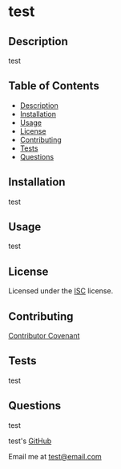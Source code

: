 # test
<a name='description'></a>
## Description
test

## Table of Contents
* [Description](#Description)
* [Installation](#Installation)
* [Usage](#Usage)
* [License](#License)
* [Contributing](#Contributing)
* [Tests](#Tests)
* [Questions](#Questions)

<a name='installation'></a>
## Installation
test

<a name='usage'></a>
## Usage
test

<a name='license'></a>
## License
Licensed under the [ISC](./LICENSE.md) license.

<a name='contributing'></a>
## Contributing
[Contributor Covenant](./contributor-covenant.md)

<a name='tests'></a>
## Tests
test

<a name='questions'></a>
## Questions
test

test's [GitHub](https://github.com/test)

Email me at <test@email.com>